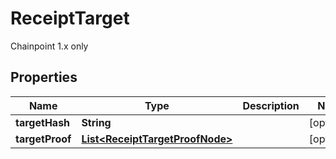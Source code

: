 

# ReceiptTarget

Chainpoint 1.x only
## Properties

Name | Type | Description | Notes
------------ | ------------- | ------------- | -------------
**targetHash** | **String** |  |  [optional]
**targetProof** | [**List&lt;ReceiptTargetProofNode&gt;**](ReceiptTargetProofNode.md) |  |  [optional]



